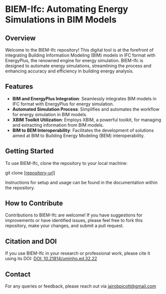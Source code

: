 # BIEM-Ifc: Automating Energy Simulations in BIM Models

## Overview
Welcome to the BIEM-Ifc repository! This digital tool is at the forefront of integrating Building Information Modeling (BIM) models in IFC format with EnergyPlus, the renowned engine for energy simulation. BIEM-Ifc is designed to automate energy simulations, streamlining the process and enhancing accuracy and efficiency in building energy analysis.

## Features
- **BIM and EnergyPlus Integration**: Seamlessly integrates BIM models in IFC format with EnergyPlus for energy simulation.
- **Automated Simulation Process**: Simplifies and automates the workflow for energy simulation in BIM models.
- **XBIM Toolkit Utilization**: Employs XBIM, a powerful toolkit, for managing and extracting information from BIM models.
- **BIM to BEM Interoperability**: Facilitates the development of solutions aimed at BIM to Building Energy Modeling (BEM) interoperability.

## Getting Started
To use BIEM-Ifc, clone the repository to your local machine:

git clone [[repository-url]](https://github.com/jairo-picott/BIEM.git)

Instructions for setup and usage can be found in the documentation within the repository.

## How to Contribute
Contributions to BIEM-Ifc are welcome! If you have suggestions for improvements or have identified issues, please feel free to fork this repository, make your changes, and submit a pull request.

## Citation and DOI
If you use BIEM-Ifc in your research or professional work, please cite it using its DOI:
[DOI: 10.21814/uminho.ed.32.22](https://doi.org/10.21814/uminho.ed.32.22)

## Contact
For any queries or feedback, please reach out via jairobpicott@gmail.com

